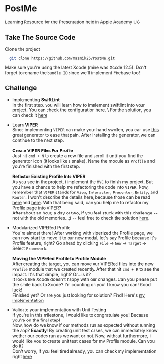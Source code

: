 
# PostMe

Learning Resource for the Presentation held in Apple Academy UC


## Take The Source Code

Clone the project

```bash
  git clone https://github.com/mazmik25/PostMe.git
```

Make sure you're using the latest Xcode (mine was Xcode 12.5). Don't forget to 
rename the `bundle ID` since we'll implement Firebase too!

## Challenge
- Implementing **SwiftLint** \
In the first step, you will learn how to implement swiftlint into your project. You can check the configuration [here](https://github.com/realm/SwiftLint). \ 
For the solution, you can check it [here](https://github.com/mazmik25/PostMe/tree/enhancement/add_swiftlint)

- Learn **VIPER** \
Since implementing `VIPER` can make your hand swollen, you can use [this](https://github.com/infinum/iOS-VIPER-Xcode-Templates/tree/feature/v4.0) 
great generator to ease that pain. After installing the generator, we can continue 
to the next step. \
\
**Create VIPER Files For Profile** \
Just hit `cmd + N` to create a new file and scroll it until you find the generator icon
(it looks like a snake). Name the module as `Profile` and you're finished with the first 
step. \
\
**Refactor Existing Profile Into VIPER** \
As you see in the project, i implement the `MVC` to finish my project. But you have a 
chance to help me refactoring the code into `VIPER`. Now, remember that `VIPER` stands
for `View`, `Interactor`, `Presenter`, `Entity`, and `Router`. I won't describe the 
details here, because those can be read 
[here](https://medium.com/@smalam119/viper-design-pattern-for-ios-application-development-7a9703902af6)
and [here](https://www.raywenderlich.com/8440907-getting-started-with-the-viper-architecture-pattern).
With that being said, can you help me to refactor my Profile page into VIPER? \
After about an hour, a day or two, if you feel stuck with this challenge -- 
not with the old memories...;) -- feel free to check the solution 
[here]().

- Modularized VIPERed Profile \
You're almost there! After working with viperized the Profile page, we can now start 
to move it to our new modul, let's say Profile because it's Profile feature, right?
Go ahead by clicking `File` -> `New` -> `Target` -> Select `Framework`. \
\
**Moving the VIPERed Profile to Profile Module** \
After creating the target, you can move our VIPERed files into the new `Profile` module 
that we created recently. After that hit `cmd + R` to see the impact. It's that simple, 
right? Or...is it? \
It looks like Xcode doesn't happy with our changes. Can you please put the smile back 
to Xcode? I'm counting on you! I know you can! Good luck! \
Finished yet? Or are you just looking for solution? Find! Here's [my implementation]()

- Validate your implementation with Unit Testing \
If you're in this milestone, i would like to congratulate you! Because you're on the 
final step! \
Now, how do we know if our methods run as expected without running the app? **Exactly!** By creating unit test cases, we can immediately know wether our codes run
as we want or not. Now, without furthermore, i would like you to create unit test cases 
for my Profile module. Can you do it? \
Don't worry, if you feel tired already, you can check my implementation right 
[here]()
